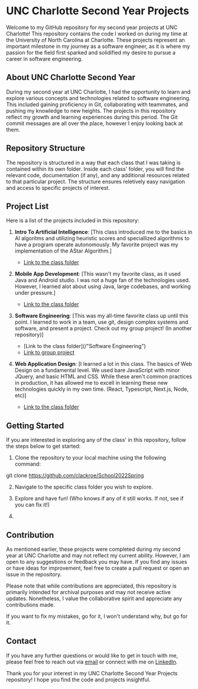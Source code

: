 # UNC Charlotte Second Year Projects

Welcome to my GitHub repository for my second year projects at UNC Charlotte! This repository contains the code I worked on during my time at the University of North Carolina at Charlotte. These projects represent an important milestone in my journey as a software engineer, as it is where my passion for the field first sparked and solidified my desire to pursue a career in software engineering.

## About UNC Charlotte Second Year

During my second year at UNC Charlotte, I had the opportunity to learn and explore various concepts and technologies related to software engineering. This included gaining proficiency in Git, collaborating with teammates, and pushing my knowledge to new heights. The projects in this repository reflect my growth and learning experiences during this period. The Git commit messages are all over the place, however I enjoy looking back at them.

## Repository Structure

The repository is structured in a way that each class that I was taking is contained within its own folder. Inside each class' folder, you will find the relevant code, documentation (if any), and any additional resources related to that particular project. The structure ensures reletively easy navigation and access to specific projects of interest.

## Project List

Here is a list of the projects included in this repository:

1. **Intro To Artificial Intelligence**: [This class introduced me to the basics in AI algoritms and utilizing heuristic scores and speciallized algorithms to have a program operate autonomously. My favorite project was my implementation of the AStar Algorithm.]
   - [Link to the class folder](/IntroAI)

2. **Mobile App Development**: [This wasn't my favorite class, as it used Java and Android studio. I was not a huge fan of the technologies used. However, I learned alot about using Java, large codebases, and working under pressure.]
   - [Link to the class folder](/MobileApp)

3. **Software Engineering**: [This was my all-time favorite class up until this point. I learned to work in a team, use git, design complex systems and software, and present a project. Check out my group project! (In another repository)]
   - [Link to the class folder](/"Software Engineering")
   - [Link to group project](https://github.com/Clackroe/GroupProj-3135)

4. **Web Application Design**: [I learned a lot in this class. The basics of Web Design on a fundamental level. We used bare JavaScript with minor JQuery, and basic HTML and CSS. While these aren't common practices in production, it has allowed me to excell in learning these new technologies quickly in my own time. (React, Typescript, Next.js, Node, etc)]
   - [Link to the class folder](/WebAppDesign)

## Getting Started

If you are interested in exploring any of the class' in this repository, follow the steps below to get started:

1. Clone the repository to your local machine using the following command:

git clone https://github.com/clackroe/School2022Spring

2. Navigate to the specific class folder you wish to explore.

3. Explore and have fun! (Who knows if any of it still works. If not, see if you can fix it!)
4. 
## Contribution

As mentioned earlier, these projects were completed during my second year at UNC Charlotte and may not reflect my current ability. However, I am open to any suggestions or feedback you may have. If you find any issues or have ideas for improvement, feel free to create a pull request or open an issue in the repository.

Please note that while contributions are appreciated, this repository is primarily intended for archival purposes and may not receive active updates. Nonetheless, I value the collaborative spirit and appreciate any contributions made.

If you want to fix my mistakes, go for it, I won't understand why, but go for it.


## Contact

If you have any further questions or would like to get in touch with me, please feel free to reach out via [email](mailto:acole67@uncc.edu) or connect with me on [LinkedIn](https://www.linkedin.com/in/alexandercole19731/).

Thank you for your interest in my UNC Charlotte Second Year Projects repository! I hope you find the code and projects insightful.
